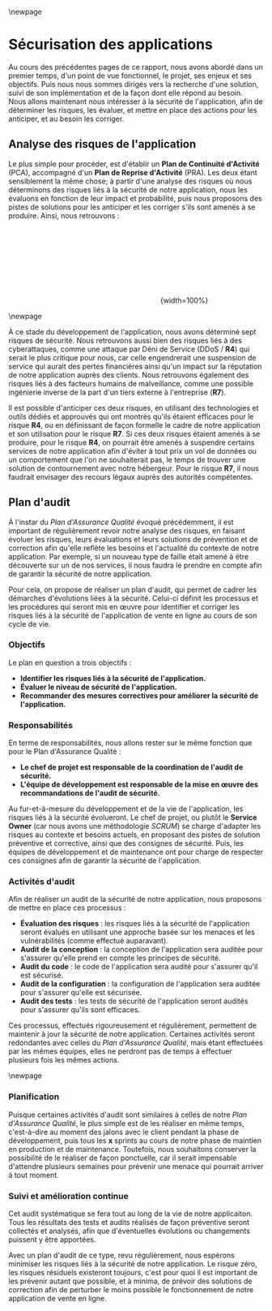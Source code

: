 
\newpage

#   Sécurisation des applications

Au cours des précédentes pages de ce rapport, nous avons abordé dans un premier temps, d'un point de vue fonctionnel, le projet, ses enjeux et ses objectifs. Puis nous nous sommes dirigés vers la recherche d'une solution, suivi de son implémentation et de la façon dont elle répond au besoin.  
Nous allons maintenant nous intéresser à la sécurité de l'application, afin de déterminer les risques, les évaluer, et mettre en place des actions pour les anticiper, et au besoin les corriger.

##  Analyse des risques de l'application

Le plus simple pour procéder, est d'établir un **Plan de Continuité d'Activité** (PCA), accompagné d'un **Plan de Reprise d'Activité** (PRA). Les deux étant sensiblement la même chose; à partir d'une analyse des risques où nous déterminons des risques liés à la sécurité de notre application, nous les évaluons en fonction de leur impact et probabilité, puis nous proposons des pistes de solutions pour les anticiper et les corriger s'ils sont amenés à se produire. Ainsi, nous retrouvons :

![Analyse des risques de notre application de vente en ligne.](ASSETS/DOCS/IX-Matrice_risques_SF.pdf){width=100%}

\newpage

À ce stade du développement de l'application, nous avons déterminé sept risques de sécurité. Nous retrouvons aussi bien des risques liés à des cyberattaques, comme une attaque par Déni de Service (DDoS / **R4**) qui serait le plus critique pour nous, car celle engendrerait une suspension de service qui aurait des pertes financières ainsi qu'un impact sur la réputation de notre application auprès des clients. Nous retrouvons également des risques liés à des facteurs humains de malveillance, comme une possible ingénierie inverse de la part d'un tiers externe à l'entreprise (**R7**).

Il est possible d'anticiper ces deux risques, en utilisant des technologies et outils dédiés et approuvés qui ont montrés qu'ils étaient efficaces pour le risque **R4**, ou en définissant de façon formelle le cadre de notre application et son utilisation pour le risque **R7**.
Si ces deux risques étaient amenés à se produire, pour le risque **R4**, on pourrait être amenés à suspendre certains services de notre application afin d'éviter à tout prix un vol de données ou un comportement que l'on ne souhaiterait pas, le temps de trouver une solution de contournement avec notre hébergeur. Pour le risque **R7**, il nous faudrait envisager des recours légaux auprès des autorités compétentes.

##  Plan d'audit

À l'instar du *Plan d'Assurance Qualité* évoqué précédemment, il est important de régulièrement revoir notre analyse des risques, en faisant évoluer les risques, leurs évaluations et leurs solutions de prévention et de correction afin qu'elle reflète les besoins et l'actualité du contexte de notre application. Par exemple, si un nouveau type de faille était amené à être découverte sur un de nos services, il nous faudra le prendre en compte afin de garantir la sécurité de notre application.

Pour cela, on propose de réaliser un plan d'audit, qui permet de cadrer les démarches d'évolutions liées à la sécurité. Celui-ci définit les processus et les procédures qui seront mis en œuvre pour identifier et corriger les risques liés à la sécurité de l'application de vente en ligne au cours de son cycle de vie.

### Objectifs

Le plan en question a trois objectifs : 

 -  **Identifier les risques liés à la sécurité de l'application.**
 -  **Évaluer le niveau de sécurité de l'application.**
 -  **Recommander des mesures correctives pour améliorer la sécurité de l'application.**

### Responsabilités

En terme de responsabilités, nous allons rester sur le même fonction que pour le Plan d'Assurance Qualité :

 -  **Le chef de projet est responsable de la coordination de l'audit de sécurité.**
 - **L'équipe de développement est responsable de la mise en œuvre des recommandations de l'audit de sécurité.**

Au fur-et-à-mesure du développement et de la vie de l'application, les risques liés à la sécurité évolueront. Le chef de projet, ou plutôt le **Service Owner** (car nous avons une méthodologie *SCRUM*) se charge d'adapter les risques au contexte et besoins actuels, en proposant des pistes de solution préventive et corrective, ainsi que des consignes de sécurité. Puis, les équipes de développement et de maintenance ont pour charge de respecter ces consignes afin de garantir la sécurité de l'application.

### Activités d'audit

Afin de réaliser un audit de la sécurité de notre application, nous proposons de mettre en place ces processus :

 -  **Évaluation des risques** : les risques liés à la sécurité de l'application seront évalués en utilisant une approche basée sur les menaces et les vulnérabilités (comme effectué auparavant).
 -  **Audit de la conception** : la conception de l'application sera auditée pour s'assurer qu'elle prend en compte les principes de sécurité.
 -  **Audit du code** : le code de l'application sera audité pour s'assurer qu'il est sécurisé.
 -  **Audit de la configuration** : la configuration de l'application sera auditée pour s'assurer qu'elle est sécurisée.
 -  **Audit des tests** : les tests de sécurité de l'application seront audités pour s'assurer qu'ils sont efficaces.

Ces processus, effectués rigoureusement et régulièrement, permettent de maintenir à jour la sécurité de notre application. Certaines activités seront redondantes avec celles du *Plan d'Assurance Qualité*, mais étant effectuées par les mêmes équipes, elles ne perdront pas de temps à effectuer plusieurs fois les mêmes actions.

\newpage

### Planification

Puisque certaines activités d'audit sont similaires à celles de notre *Plan d'Assurance Qualité*, le plus simple est de les réaliser en même temps, c'est-à-dire au moment des jalons avec le client pendant la phase de développement, puis tous les **x** sprints au cours de notre phase de maintien en production et de maintenance. Toutefois, nous souhaitons conserver la possibilité de le réaliser de façon ponctuelle, car il serait impensable d'attendre plusieurs semaines pour prévenir une menace qui pourrait arriver à tout moment.

### Suivi et amélioration continue

Cet audit systématique se fera tout au long de la vie de notre applicaiton. Tous les résultats des tests et audits réalisés de façon préventive seront collectés et analysés, afin que d'éventuelles évolutions ou changements puissent y être apportées.

Avec un plan d'audit de ce type, revu régulièrement, nous espérons minimiser les risques liés à la sécurité de notre application. Le risque zéro, les risques résiduels existeront toujours, c'est pour quoi il est important de les prévenir autant que possible, et à minima, de prévoir des solutions de correction afin de perturber le moins possible le fonctionnement de notre application de vente en ligne.